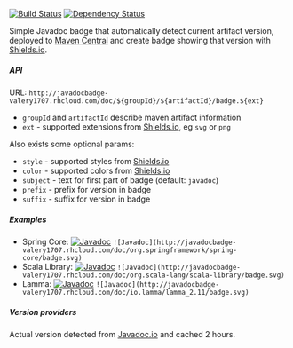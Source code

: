 [![Build Status](https://travis-ci.org/valery1707/javadoc-badge.svg)](https://travis-ci.org/valery1707/javadoc-badge)
[![Dependency Status](https://www.versioneye.com/user/projects/5680e5fdeb4f47003c000271/badge.svg?style=flat)](https://www.versioneye.com/user/projects/5680e5fdeb4f47003c000271)

Simple Javadoc badge that automatically detect current artifact version, deployed to [Maven Central](https://search.maven.org/) and create badge showing that version with [Shields.io](http://shields.io/).

##### API

URL: `http://javadocbadge-valery1707.rhcloud.com/doc/${groupId}/${artifactId}/badge.${ext}`
* `groupId` and `artifactId` describe maven artifact information
* `ext` - supported extensions from [Shields.io](http://shields.io/#styles), eg `svg` or `png`

Also exists some optional params:
* `style` - supported styles from [Shields.io](http://shields.io/#styles)
* `color` - supported colors from [Shields.io](http://shields.io/#your-badge)
* `subject` - text for first part of badge (default: `javadoc`)
* `prefix` - prefix for version in badge
* `suffix` - suffix for version in badge

##### Examples

* Spring Core: [![Javadoc](http://javadocbadge-valery1707.rhcloud.com/doc/org.springframework/spring-core/badge.svg)](http://www.javadoc.io/doc/org.springframework/spring-core) `![Javadoc](http://javadocbadge-valery1707.rhcloud.com/doc/org.springframework/spring-core/badge.svg)`
* Scala Library: [![Javadoc](http://javadocbadge-valery1707.rhcloud.com/doc/org.scala-lang/scala-library/badge.svg)](http://www.javadoc.io/doc/org.scala-lang/scala-library) `![Javadoc](http://javadocbadge-valery1707.rhcloud.com/doc/org.scala-lang/scala-library/badge.svg)`
* Lamma: [![Javadoc](http://javadocbadge-valery1707.rhcloud.com/doc/io.lamma/lamma_2.11/badge.svg)](http://www.javadoc.io/doc/io.lamma/lamma_2.11) `![Javadoc](http://javadocbadge-valery1707.rhcloud.com/doc/io.lamma/lamma_2.11/badge.svg)`

##### Version providers

Actual version detected from [Javadoc.io](http://www.javadoc.io) and cached 2 hours.
